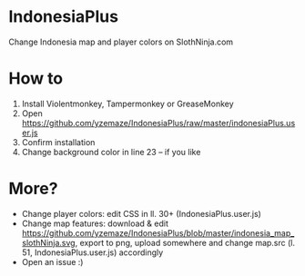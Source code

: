 # IndonesiaPlus
Change Indonesia map and player colors on SlothNinja.com

# How to
1. Install Violentmonkey, Tampermonkey or GreaseMonkey
2. Open https://github.com/yzemaze/IndonesiaPlus/raw/master/indonesiaPlus.user.js
3. Confirm installation
4. Change background color in line 23 – if you like

# More?
- Change player colors: edit CSS in ll. 30+ (IndonesiaPlus.user.js)
- Change map features: download & edit https://github.com/yzemaze/IndonesiaPlus/blob/master/indonesia_map_slothNinja.svg, export to png, upload somewhere and change map.src (l. 51, IndonesiaPlus.user.js) accordingly
- Open an issue :)
